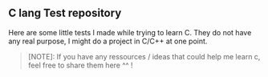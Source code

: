 ## C lang Test repository

Here are some little tests I made while trying to learn C.
They do not have any real purpose, I might do a project in C/C++ at one point.

> [NOTE]:
> If you have any ressources / ideas that could help me learn c, feel free to share them here ^^ !

